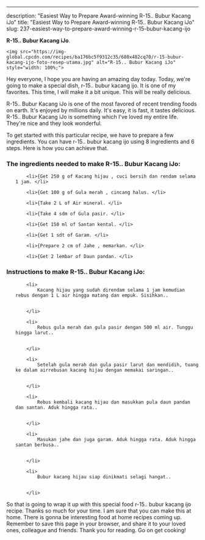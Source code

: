 ---
description: "Easiest Way to Prepare Award-winning R-15.. Bubur Kacang iJo"
title: "Easiest Way to Prepare Award-winning R-15.. Bubur Kacang iJo"
slug: 237-easiest-way-to-prepare-award-winning-r-15-bubur-kacang-ijo

<p>
	<strong>R-15.. Bubur Kacang iJo</strong>. 
	
</p>
<p>
	
	<img src="https://img-global.cpcdn.com/recipes/ba176bc5f9312c35/680x482cq70/r-15-bubur-kacang-ijo-foto-resep-utama.jpg" alt="R-15.. Bubur Kacang iJo" style="width: 100%;">
	
	
</p>
<p>
	Hey everyone, I hope you are having an amazing day today. Today, we're going to make a special dish, r-15.. bubur kacang ijo. It is one of my favorites. This time, I will make it a bit unique. This will be really delicious.
</p>
	
<p>
	
</p>
<p>
	R-15.. Bubur Kacang iJo is one of the most favored of recent trending foods on earth. It's enjoyed by millions daily. It's easy, it is fast, it tastes delicious. R-15.. Bubur Kacang iJo is something which I've loved my entire life. They're nice and they look wonderful.
</p>

<p>
To get started with this particular recipe, we have to prepare a few ingredients. You can have r-15.. bubur kacang ijo using 8 ingredients and 6 steps. Here is how you can achieve that.
</p>

<h3>The ingredients needed to make R-15.. Bubur Kacang iJo:</h3>

<ol>
	
		<li>{Get 250 g of Kacang hijau , cuci bersih dan rendam selama 1 jam. </li>
	
		<li>{Get 100 g of Gula merah , cincang halus. </li>
	
		<li>{Take 2 L of Air mineral. </li>
	
		<li>{Take 4 sdm of Gula pasir. </li>
	
		<li>{Get 150 ml of Santan kental. </li>
	
		<li>{Get 1 sdt of Garam. </li>
	
		<li>{Prepare 2 cm of Jahe , memarkan. </li>
	
		<li>{Get 2 lembar of Daun pandan. </li>
	
</ol>
<p>
	
</p>

<h3>Instructions to make R-15.. Bubur Kacang iJo:</h3>

<ol>
	
		<li>
			Kacang hijau yang sudah direndam selama 1 jam kemudian rebus dengan 1 L air hingga matang dan empuk. Sisihkan..
			
			
		</li>
	
		<li>
			Rebus gula merah dan gula pasir dengan 500 ml air. Tunggu hingga larut..
			
			
		</li>
	
		<li>
			Setelah gula merah dan gula pasir larut dan mendidih, tuang ke dalam airrebusan kacang hijau dengan memakai saringan..
			
			
		</li>
	
		<li>
			Rebus kembali kacang hijau dan masukkan pula daun pandan dan santan. Aduk hingga rata..
			
			
		</li>
	
		<li>
			Masukan jahe dan juga garam. Aduk hingga rata. Aduk hingga santan berbusa..
			
			
		</li>
	
		<li>
			Bubur kacang hijau siap dinikmati selagi hangat..
			
			
		</li>
	
</ol>

<p>
	
</p>

<p>
	So that is going to wrap it up with this special food r-15.. bubur kacang ijo recipe. Thanks so much for your time. I am sure that you can make this at home. There is gonna be interesting food at home recipes coming up. Remember to save this page in your browser, and share it to your loved ones, colleague and friends. Thank you for reading. Go on get cooking!
</p>
